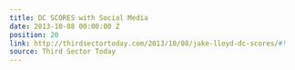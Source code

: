 ```yaml
---
title: DC SCORES with Social Media
date: 2013-10-08 00:00:00 Z
position: 20
link: http://thirdsectortoday.com/2013/10/08/jake-lloyd-dc-scores/#!
source: Third Sector Today
---
```



